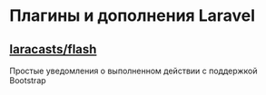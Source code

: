 # Плагины и дополнения Laravel
## [laracasts/flash](https://github.com/laracasts/flash)
Простые уведомления о выполненном действии с поддержкой Bootstrap
